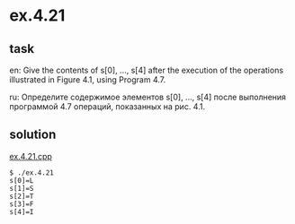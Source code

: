 # ex.4.21

## task

en: Give the contents of s[0], ..., s[4] after the execution of the
operations illustrated in Figure 4.1, using Program 4.7.

ru: Определите содержимое элементов s[0], ..., s[4] после
выполнения программой 4.7 операций, показанных на рис. 4.1.

## solution

[ex.4.21.cpp](./ex.4.21.cpp)

```
$ ./ex.4.21
s[0]=L
s[1]=S
s[2]=T
s[3]=F
s[4]=I
```
